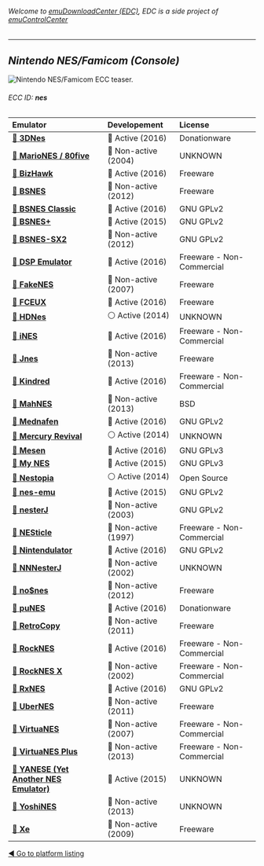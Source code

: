 ###### Welcome to [emuDownloadCenter (EDC)](https://github.com/PhoenixInteractiveNL/emuDownloadCenter/wiki/), EDC is a side project of [emuControlCenter](https://github.com/PhoenixInteractiveNL/emuControlCenter/wiki/)
***
## _Nintendo NES/Famicom (Console)_
![](https://raw.githubusercontent.com/wiki/PhoenixInteractiveNL/emuDownloadCenter/images_platform/ecc_nes_teaser.png "Nintendo NES/Famicom ECC teaser.")
###### ECC ID: **nes**

| Emulator | Developement | License |
|:---------|:-------------|:--------|
| [:file_folder: **3DNes**](https://github.com/PhoenixInteractiveNL/emuDownloadCenter/wiki/Emulator-3dnes#menu) | :large_blue_circle: Active (2016) | Donationware |
| [:file_folder: **MarioNES / 80five**](https://github.com/PhoenixInteractiveNL/emuDownloadCenter/wiki/Emulator-80five#menu) | :red_circle: Non-active (2004) | UNKNOWN |
| [:file_folder: **BizHawk**](https://github.com/PhoenixInteractiveNL/emuDownloadCenter/wiki/Emulator-bizhawk#menu) | :large_blue_circle: Active (2016) | Freeware |
| [:file_folder: **BSNES**](https://github.com/PhoenixInteractiveNL/emuDownloadCenter/wiki/Emulator-bsnes#menu) | :red_circle: Non-active (2012) | Freeware |
| [:file_folder: **BSNES Classic**](https://github.com/PhoenixInteractiveNL/emuDownloadCenter/wiki/Emulator-bsnesclassic#menu) | :large_blue_circle: Active (2016) | GNU GPLv2 |
| [:file_folder: **BSNES+**](https://github.com/PhoenixInteractiveNL/emuDownloadCenter/wiki/Emulator-bsnesplus#menu) | :large_blue_circle: Active (2015) | GNU GPLv2 |
| [:file_folder: **BSNES-SX2**](https://github.com/PhoenixInteractiveNL/emuDownloadCenter/wiki/Emulator-bsnessx2#menu) | :red_circle: Non-active (2012) | GNU GPLv2 |
| [:file_folder: **DSP Emulator**](https://github.com/PhoenixInteractiveNL/emuDownloadCenter/wiki/Emulator-dsp#menu) | :large_blue_circle: Active (2016) | Freeware - Non-Commercial |
| [:file_folder: **FakeNES**](https://github.com/PhoenixInteractiveNL/emuDownloadCenter/wiki/Emulator-fakenes#menu) | :red_circle: Non-active (2007) | Freeware |
| [:file_folder: **FCEUX**](https://github.com/PhoenixInteractiveNL/emuDownloadCenter/wiki/Emulator-fceux#menu) | :large_blue_circle: Active (2016) | Freeware |
| [:file_folder: **HDNes**](https://github.com/PhoenixInteractiveNL/emuDownloadCenter/wiki/Emulator-hdnes#menu) | :white_circle: Active (2014) | UNKNOWN |
| [:file_folder: **iNES**](https://github.com/PhoenixInteractiveNL/emuDownloadCenter/wiki/Emulator-ines#menu) | :large_blue_circle: Active (2016) | Freeware - Non-Commercial |
| [:file_folder: **Jnes**](https://github.com/PhoenixInteractiveNL/emuDownloadCenter/wiki/Emulator-jnes#menu) | :red_circle: Non-active (2013) | Freeware |
| [:file_folder: **Kindred**](https://github.com/PhoenixInteractiveNL/emuDownloadCenter/wiki/Emulator-kindred#menu) | :large_blue_circle: Active (2016) | Freeware - Non-Commercial |
| [:file_folder: **MahNES**](https://github.com/PhoenixInteractiveNL/emuDownloadCenter/wiki/Emulator-mahnes#menu) | :red_circle: Non-active (2013) | BSD |
| [:file_folder: **Mednafen**](https://github.com/PhoenixInteractiveNL/emuDownloadCenter/wiki/Emulator-mednafen#menu) | :large_blue_circle: Active (2016) | GNU GPLv2 |
| [:file_folder: **Mercury Revival**](https://github.com/PhoenixInteractiveNL/emuDownloadCenter/wiki/Emulator-mercury#menu) | :white_circle: Active (2014) | UNKNOWN |
| [:file_folder: **Mesen**](https://github.com/PhoenixInteractiveNL/emuDownloadCenter/wiki/Emulator-mesen#menu) | :large_blue_circle: Active (2016) | GNU GPLv3 |
| [:file_folder: **My NES**](https://github.com/PhoenixInteractiveNL/emuDownloadCenter/wiki/Emulator-mynes#menu) | :large_blue_circle: Active (2015) | GNU GPLv3 |
| [:file_folder: **Nestopia**](https://github.com/PhoenixInteractiveNL/emuDownloadCenter/wiki/Emulator-nestopia#menu) | :white_circle: Active (2014) | Open Source |
| [:file_folder: **nes-emu**](https://github.com/PhoenixInteractiveNL/emuDownloadCenter/wiki/Emulator-nesemu#menu) | :large_blue_circle: Active (2015) | GNU GPLv2 |
| [:file_folder: **nesterJ**](https://github.com/PhoenixInteractiveNL/emuDownloadCenter/wiki/Emulator-nesterj#menu) | :red_circle: Non-active (2003) | GNU GPLv2 |
| [:file_folder: **NESticle**](https://github.com/PhoenixInteractiveNL/emuDownloadCenter/wiki/Emulator-nesticle#menu) | :red_circle: Non-active (1997) | Freeware - Non-Commercial |
| [:file_folder: **Nintendulator**](https://github.com/PhoenixInteractiveNL/emuDownloadCenter/wiki/Emulator-nintendulator#menu) | :large_blue_circle: Active (2016) | GNU GPLv2 |
| [:file_folder: **NNNesterJ**](https://github.com/PhoenixInteractiveNL/emuDownloadCenter/wiki/Emulator-nnnesterj#menu) | :red_circle: Non-active (2002) | UNKNOWN |
| [:file_folder: **no$nes**](https://github.com/PhoenixInteractiveNL/emuDownloadCenter/wiki/Emulator-nones#menu) | :red_circle: Non-active (2012) | Freeware |
| [:file_folder: **puNES**](https://github.com/PhoenixInteractiveNL/emuDownloadCenter/wiki/Emulator-punes#menu) | :large_blue_circle: Active (2016) | Donationware |
| [:file_folder: **RetroCopy**](https://github.com/PhoenixInteractiveNL/emuDownloadCenter/wiki/Emulator-retrocopy#menu) | :red_circle: Non-active (2011) | Freeware |
| [:file_folder: **RockNES**](https://github.com/PhoenixInteractiveNL/emuDownloadCenter/wiki/Emulator-rocknes#menu) | :large_blue_circle: Active (2016) | Freeware - Non-Commercial |
| [:file_folder: **RockNES X**](https://github.com/PhoenixInteractiveNL/emuDownloadCenter/wiki/Emulator-rocknesx#menu) | :red_circle: Non-active (2002) | Freeware - Non-Commercial |
| [:file_folder: **RxNES**](https://github.com/PhoenixInteractiveNL/emuDownloadCenter/wiki/Emulator-rxnes#menu) | :large_blue_circle: Active (2016) | GNU GPLv2 |
| [:file_folder: **UberNES**](https://github.com/PhoenixInteractiveNL/emuDownloadCenter/wiki/Emulator-ubernes#menu) | :red_circle: Non-active (2011) | Freeware |
| [:file_folder: **VirtuaNES**](https://github.com/PhoenixInteractiveNL/emuDownloadCenter/wiki/Emulator-virtuanes#menu) | :red_circle: Non-active (2007) | Freeware - Non-Commercial |
| [:file_folder: **VirtuaNES Plus**](https://github.com/PhoenixInteractiveNL/emuDownloadCenter/wiki/Emulator-virtuanesplus#menu) | :red_circle: Non-active (2013) | Freeware - Non-Commercial |
| [:file_folder: **YANESE (Yet Another NES Emulator)**](https://github.com/PhoenixInteractiveNL/emuDownloadCenter/wiki/Emulator-yanese#menu) | :large_blue_circle: Active (2015) | UNKNOWN |
| [:file_folder: **YoshiNES**](https://github.com/PhoenixInteractiveNL/emuDownloadCenter/wiki/Emulator-yoshines#menu) | :red_circle: Non-active (2013) | UNKNOWN |
| [:file_folder: **Xe**](https://github.com/PhoenixInteractiveNL/emuDownloadCenter/wiki/Emulator-xe#menu) | :red_circle: Non-active (2009) | Freeware |

[:arrow_backward: Go to platform listing](https://github.com/PhoenixInteractiveNL/emuDownloadCenter/wiki/EDC-Platform-List)
